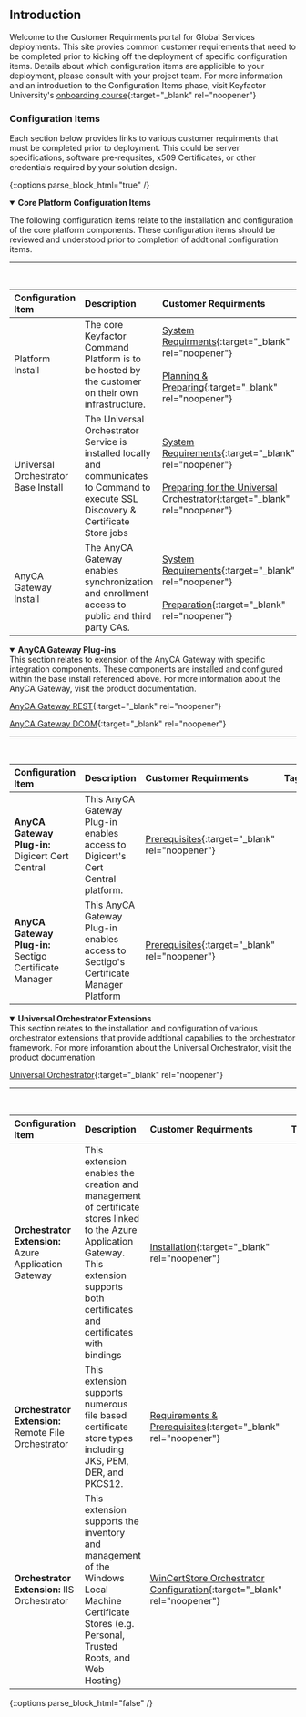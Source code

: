 ## Introduction
Welcome to the Customer Requirments portal for Global Services deployments.  This site provies common customer requirements that need to be completed prior to kicking off the deployment of specific configuration items.  Details about which configuration items are applicible to your deployment, please consult with your project team. For more information and an introduction to the Configuration Items phase, visit Keyfactor University's [onboarding course](https://training.keyfactor.com/path/pkiaas-onboarding/phase-4-configuration-items){:target="_blank" rel="noopener"}

### Configuration Items
Each section below provides links to various customer requirments that must be completed prior to deployment.  This could be server specifications, software pre-requsites, x509 Certificates, or other credentials required by your solution design. 

{::options parse_block_html="true" /}

<details open markdown="1">
<summary markdown="span"><strong>Core Platform Configuration Items</strong></summary>

The following configuration items relate to the installation and configuration of the core platform components.  These configuration items should be reviewed and understood prior to completion of addtional configuration items.
<hr>
<br/>

|Configuration Item |Description |Customer Requirments |Tags|
|:------------------|:------------------|:------------------|:----------|
|Platform Install |The core Keyfactor Command Platform is to be hosted by the customer on their own infrastructure.   | [System Requirments](https://software.keyfactor.com/Core-OnPrem/current/Content/InstallingServer/Main/System%20Requirements.htm){:target="_blank" rel="noopener"}<br/><br/>[Planning & Preparing](https://software.keyfactor.com/Core-OnPrem/current/Content/InstallingServer/Main/Planning%20for%20Keyfactor.htm){:target="_blank" rel="noopener"}|
|Universal Orchestrator Base Install|The Universal Orchestrator Service is installed locally and communicates to Command to execute SSL Discovery & Certificate Store jobs|[System Requirements](https://software.keyfactor.com/Core-OnPrem/current/Content/InstallingAgents/NetCoreOrchestrator/SystemRequirements.htm){:target="_blank" rel="noopener"}<br/><br/>[Preparing for the Universal Orchestrator](https://software.keyfactor.com/Core-OnPrem/current/Content/InstallingAgents/NetCoreOrchestrator/Preparing.htm){:target="_blank" rel="noopener"}|
|AnyCA Gateway Install|The AnyCA Gateway enables synchronization and enrollment access to public and third party CAs.|[System Requirements](https://software.keyfactor.com/Guides/AnyGateway_Generic/Content/AnyGateway/SystemRequirements.htm){:target="_blank" rel="noopener"}<br/><br/>[Preparation](https://software.keyfactor.com/Guides/AnyGateway_Generic/Content/AnyGateway/Preparing.htm){:target="_blank" rel="noopener"}|

</details>



<details open markdown="1">
<summary markdown="span"><strong>AnyCA Gateway Plug-ins</strong></summary>
This section relates to exension of the AnyCA Gateway with specific integration components.  These components are installed and configured within the base install referenced above.  For more information about the AnyCA Gateway, visit the product documentation.

[AnyCA Gateway REST](https://software.keyfactor.com/Guides/AnyCAGatewayREST/Content/AnyCAGatewayREST/Introduction.htm){:target="_blank" rel="noopener"} 

[AnyCA Gateway DCOM](https://software.keyfactor.com/Guides/AnyGateway_Generic/Content/AnyGateway/Introduction.htm){:target="_blank" rel="noopener"}
<hr/>
<br/>

|Configuration Item |Description |Customer Requirments |Tags|
|:------------------|:------------------|:------------------|:----------|
|**AnyCA Gateway Plug-in:** Digicert Cert Central|This AnyCA Gateway Plug-in enables access to Digicert's Cert Central platform.|[Prerequisites](https://github.com/Keyfactor/digicert-certcentral-caplugin?tab=readme-ov-file#prerequisites){:target="_blank" rel="noopener"}|
|**AnyCA Gateway Plug-in:** Sectigo Certificate Manager|This AnyCA Gateway Plug-in enables access to Sectigo's Certificate Manager Platform|[Prerequisites](https://github.com/Keyfactor/sectigo-certmanager-cagateway?tab=readme-ov-file#prerequisites){:target="_blank" rel="noopener"}|

</details>



<details open markdown="1">
<summary markdown="span"><strong>Universal Orchestrator Extensions</strong></summary>
This section relates to the installation and configuration of various orchestrator extensions that provide addtional capabilies to the orchestrator framework.  For more inforamtion about the Universal Orchestrator, visit the product documenation

[Universal Orchestrator](https://software.keyfactor.com/Core-OnPrem/current/Content/InstallingAgents/Introduction.htm){:target="_blank" rel="noopener"}
<hr/>
<br/>

|Configuration Item |Description |Customer Requirments |Tags|
|:------------------|:------------------|:------------------|:----------|
|**Orchestrator Extension:** Azure Application Gateway|This extension enables the creation and management of certificate stores linked to the Azure Application Gateway.  This extension supports both certificates and certificates with bindings| [Installation](https://github.com/Keyfactor/azure-appgateway-orchestrator?tab=readme-ov-file#installation){:target="_blank" rel="noopener"}|
|**Orchestrator Extension:** Remote File Orchestrator|This extension supports numerous file based certificate store types including JKS, PEM, DER, and PKCS12.| [Requirements & Prerequisites](https://github.com/Keyfactor/remote-file-orchestrator?tab=readme-ov-file#requirements--prerequisites){:target="_blank" rel="noopener"}|
|**Orchestrator Extension:** IIS Orchestrator|This extension supports the inventory and management of the Windows Local Machine Certificate Stores (e.g. Personal, Trusted Roots, and Web Hosting)|[WinCertStore Orchestrator Configuration](https://github.com/Keyfactor/iis-orchestrator?tab=readme-ov-file#wincertstore-orchestrator-configuration){:target="_blank" rel="noopener"}|

</details>

{::options parse_block_html="false" /}

